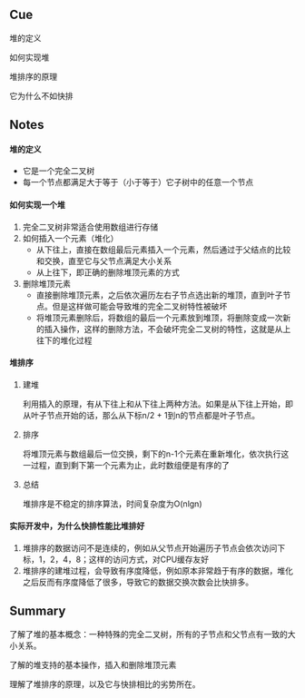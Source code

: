 ## Cue

堆的定义

如何实现堆

堆排序的原理

它为什么不如快排

## Notes

#### 堆的定义

* 它是一个完全二叉树
* 每一个节点都满足大于等于（小于等于）它子树中的任意一个节点

#### 如何实现一个堆

1. 完全二叉树非常适合使用数组进行存储
2. 如何插入一个元素（堆化）
   * 从下往上，直接在数组最后元素插入一个元素，然后通过于父结点的比较和交换，直至它与父节点满足大小关系
   * 从上往下，即正确的删除堆顶元素的方式
3. 删除堆顶元素
   * 直接删除堆顶元素，之后依次遍历左右子节点选出新的堆顶，直到叶子节点。但是这样做可能会导致堆的完全二叉树特性被破坏
   * 将堆顶元素删除后，将数组的最后一个元素放到堆顶，将删除变成一次新的插入操作，这样的删除方法，不会破坏完全二叉树的特性，这就是从上往下的堆化过程

#### 堆排序

1. 建堆

   利用插入的原理，有从下往上和从下往上两种方法。如果是从下往上开始，即从叶子节点开始的话，那么从下标n/2 + 1到n的节点都是叶子节点。

2. 排序

   将堆顶元素与数组最后一位交换，剩下的n-1个元素在重新堆化，依次执行这一过程，直到剩下第一个元素为止，此时数组便是有序的了

3. 总结

   堆排序是不稳定的排序算法，时间复杂度为O(nlgn)

#### 实际开发中，为什么快排性能比堆排好

1. 堆排序的数据访问不是连续的，例如从父节点开始遍历子节点会依次访问下标，1，2，4，8；这样的访问方式，对CPU缓存友好
2. 堆排序的建堆过程，会导致有序度降低，例如原本非常趋于有序的数据，堆化之后反而有序度降低了很多，导致它的数据交换次数会比快排多。

## Summary

了解了堆的基本概念：一种特殊的完全二叉树，所有的子节点和父节点有一致的大小关系。

了解的堆支持的基本操作，插入和删除堆顶元素

理解了堆排序的原理，以及它与快排相比的劣势所在。